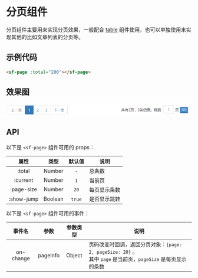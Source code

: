 # 分页组件
分页组件主要用来实现分页效果，一般配合 [table](./table.md) 组件使用，也可以单独使用来实现其他的比如文章列表的分页等。

## 示例代码

```html
<sf-page :total="200"></sf-page>
```

## 效果图

![preview](./media/page.png)

## API

以下是 `<sf-page>` 组件可用的 props：

| 属性 | 类型 | 默认值 | 说明 |
| :---: | :---: | :---: | --- |
| :total | Number | `-` | 总条数 |
| :current | Number | `1` | 当前页 |
| :page-size | Number | `20` | 每页显示条数 |
| :show-jump | Boolean | `true` | 是否显示跳转 |

以下是 `<sf-page>` 组件可用的事件：

| 事件名 | 参数 | 参数类型 | 说明 |
| :---: | :---: | :---: | --- |
| on-change | pageInfo | Object | 页码改变时回调，返回分页对象：`{page: 2, pageSize: 20}` 。<br>其中 `page` 是当前页，`pageSize` 是每页显示的条数|